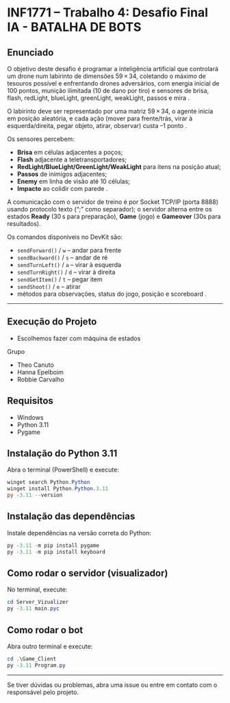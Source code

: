 # INF1771 – Trabalho 4: Desafio Final IA - BATALHA DE BOTS

## Enunciado
O objetivo deste desafio é programar a inteligência artificial que controlará um drone num labirinto de dimensões 59 × 34, coletando o máximo de tesouros possível e enfrentando drones adversários, com energia inicial de 100 pontos, munição ilimitada (10 de dano por tiro) e sensores de brisa, flash, redLight, blueLight, greenLight, weakLight, passos e mira .

O labirinto deve ser representado por uma matriz 59 × 34, o agente inicia em posição aleatória, e cada ação (mover para frente/trás, virar à esquerda/direita, pegar objeto, atirar, observar) custa –1 ponto .

Os sensores percebem:  
- **Brisa** em células adjacentes a poços;  
- **Flash** adjacente a teletransportadores;  
- **RedLight/BlueLight/GreenLight/WeakLight** para itens na posição atual;  
- **Passos** de inimigos adjacentes;  
- **Enemy** em linha de visão até 10 células;  
- **Impacto** ao colidir com parede .

A comunicação com o servidor de treino é por Socket TCP/IP (porta 8888) usando protocolo texto (“;” como separador); o servidor alterna entre os estados **Ready** (30 s para preparação), **Game** (jogo) e **Gameover** (30s para resultados).

Os comandos disponíveis no DevKit são:  
- `sendForward()` / `w` – andar para frente  
- `sendBackward()` / `s` – andar de ré  
- `sendTurnLeft()` / `a` – virar à esquerda  
- `sendTurnRight()` / `d` – virar à direita  
- `sendGetItem()` / `t` – pegar item  
- `sendShoot()` / `e` – atirar  
- métodos para observações, status do jogo, posição e scoreboard .

---

## Execução do Projeto
- Escolhemos fazer com máquina de estados

Grupo
- Theo Canuto
- Hanna Epelboim
- Robbie Carvalho

## Requisitos

- Windows
- Python 3.11
- Pygame

## Instalação do Python 3.11

Abra o terminal (PowerShell) e execute:

```powershell
winget search Python.Python
winget install Python.Python.3.11
py -3.11 --version
```

## Instalação das dependências

Instale dependências na versão correta do Python:

```powershell
py -3.11 -m pip install pygame
py -3.11 -m pip install keyboard
```

## Como rodar o servidor (visualizador)

No terminal, execute:

```powershell
cd Server_Vizualizer
py -3.11 main.pyc
```

## Como rodar o bot

Abra outro terminal e execute:

```powershell
cd .\Game_Client
py -3.11 Program.py
```

---

Se tiver dúvidas ou problemas, abra uma issue ou entre em contato com o responsável pelo projeto.
